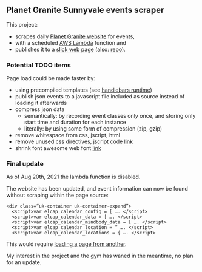 ## Planet Granite Sunnyvale events scraper

This project:
* scrapes daily [Planet Granite website](https://planetgranite.com/sv/) for events,
* with a scheduled [AWS Lambda](https://aws.amazon.com/lambda/) function and
* publishes it to a [slick web page](https://planetgranite.github.io/) (also: [repo](https://github.com/planetgranite/planetgranite.github.io/)).

### Potential TODO items

Page load could be made faster by:

* using precompiled templates (see [handlebars runtime](https://cdnjs.cloudflare.com/ajax/libs/handlebars.js/4.4.2/handlebars.runtime.min.js))
* publish json events to a javascript file included as source instead of loading it afterwards
* compress json data
    * semantically: by recording event classes only once, and storing only start time and duration for each instance
    * literally: by using some form of compression (zip, gzip)
* remove whitespace from css, jscript, html
* remove unused css directives, jscript code [link](https://codeburst.io/capturing-unused-application-code-2b7594a9fe06)
* shrink font awesome web font [link](https://blog.webjeda.com/optimize-fontawesome/)

### Final update

As of Aug 20th, 2021 the lambda function is disabled.

The website has been updated, and event information can now be found without scraping within the page source:
```
<div class=“uk-container uk-container-expand”>
  <script>var elcap_calendar_config = [ …. </script>
  <script>var elcap_calendar_data = [ …. </script>
  <script>var elcap_calendar_mindbody_data = [ …. </script>
  <script>var elcap_calendar_location = “ …. </script>
  <script>var elcap_calendar_locations = { …. </script>
```
This would require [loading a page from another](https://stackoverflow.com/questions/12032664/load-a-html-page-within-another-html-page).

My interest in the project and the gym has waned in the meantime, no plan for an update.
